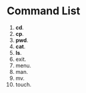# Command List

1. **cd**.
2. **cp**.
3. **pwd**.
4. **cat**.
5. **ls**.
6. exit.
7. menu.
8. man.
9. mv.
10. touch.
